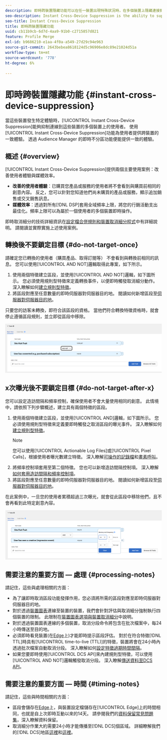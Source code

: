 ```yaml
---
description: 即時跨裝置隱藏功能可以在任一裝置出現特殊狀況時，在多個裝置上隱藏連接到這些裝置的使用者。使用即時跨裝置隱藏功能，為使用者提供跨裝置的一致體驗。 透過 Audience Manager 的即時不分區功能便能提供一致的體驗。
seo-description: Instant Cross-Device Suppression is the ability to suppress users across multiple devices connected to them when a particular experience occurs on any of these devices. Use the Instant Cross-Device Suppression capability to deliver a consistent experience across devices to your users. This experience is made possible by the real-time unsegment capabilities in Audience Manager.
seo-title: Instant Cross-Device Suppression
title: 即時跨裝置隱藏功能
uuid: cb11b9cb-6d7d-4aa9-91b0-c2715857d821
feature: Profile Merge
exl-id: b9686210-e1aa-4f0a-a549-27d29c94e963
source-git-commit: 2643bebea8618124d5c96906e8dc89e21024d51a
workflow-type: tm+mt
source-wordcount: '778'
ht-degree: 6%

---
```


# 即時跨裝置隱藏功能 {#instant-cross-device-suppression}

當這些裝置發生特定體驗時，[!UICONTROL Instant Cross-Device Suppression]能夠抑制連線到這些裝置的多個裝置上的使用者。 使用[!UICONTROL Instant Cross-Device Suppression]功能為使用者提供跨裝置的一致體驗。 透過 Audience Manager 的即時不分區功能便能提供一致的體驗。

## 概述 {#overview}

[!UICONTROL Instant Cross-Device Suppression]提供兩個主要使用案例：改善使用者體驗與媒體效率。

* **改善的使用者體驗**：已購買您產品或服務的使用者將不會看到與購買前相同的創意內容。 反之，您可以針對您知道他們尚未購買的產品或服務，顯示追加銷售或交叉銷售訊息。
* **媒體效率**：透過對所有[!DNL DSP]套用全域頻率上限，將您的行銷活動支出最佳化。頻率上限可以為屬於一個使用者的多個裝置即時操作。

即時取消細分的技術詳細資訊在[設定檔合併規則和裝置取消細分程式](merge-rule-unsegment.md)中有詳細說明。 請閱讀並實際實施上述使用案例。

## 轉換後不要鎖定目標 {#do-not-target-once}

請確定您已轉換的使用者（購買產品、取得訂閱等） 不會看到與轉換前相同的訊息。 您可以使用[!UICONTROL AND NOT]邏輯取得此專案，如下所示。

1. 使用兩個特徵建立區段，並使用[!UICONTROL AND NOT]邏輯，如下圖所示。 您必須使用規則型特徵來定義轉換事件，以便即時觸發取消細分動作。 深入瞭解如何[建立規則型特徵](../traits/create-onboarded-rule-based-traits.md)。
2. 將區段對應至任意數量的即時伺服器對伺服器目的地。 閱讀如何新增區段至[伺服器對伺服器目的地](../destinations/add-edit-segments.md)。

只要您的訪客未轉換，即符合該區段的資格。 當他們符合轉換特徵資格時，就會停止遵循區段規則，並立即從區段中移除。

![](assets/and_not_use_case.png)

## x次曝光後不要鎖定目標 {#do-not-target-after-x}

您可以設定造訪間隔和頻率控制，確保使用者不會大量使用相同的創意。 此情境中，請依照下列步驟概述，建立具有兩個特徵的區段。

1. 使用兩個特徵建立區段，並使用[!UICONTROL AND]邏輯，如下圖所示。 您必須使用規則型特徵來定義要即時觸發之取消區段的曝光事件。 深入瞭解如何[建立規則型特徵](../traits/create-onboarded-rule-based-traits.md)。
   >[!NOTE]
   >
   >您可以使用[!UICONTROL Actionable Log Files]或[!UICONTROL Pixel Calls]，根據使用者曝光數建立特徵。 深入瞭解[可操作的記錄檔](../../integration/media-data-integration/actionable-log-files.md)和[畫素呼叫](../../integration/media-data-integration/impression-data-pixels.md)。
2. 將頻率控制項套用至第二個特徵。 您也可以新增造訪間隔控制項。 深入瞭解[如何套用造訪間隔和頻率控制項](../segments/recency-and-frequency.md)。
3. 將區段對應至任意數量的即時伺服器對伺服器目的地。 閱讀如何新增區段至[伺服器對伺服器目的地](../destinations/add-edit-segments.md)。

在此案例中，一旦您的使用者累積超過三次曝光，就會從此區段中移除他們，且不會再看到此特定創意內容。

![](assets/impressions_use_case.png)

## 需要注意的重要方面 — 處理 {#processing-notes}

請記住，這些與處理相關的方面：

* 為了讓即時取消區段功能發揮作用，您必須將所需的區段對應至即時伺服器對伺服器目的地。
* 對於透過[裝置圖表](profile-link-use-case.md#recommendations)連線至裝置的裝置，我們會針對評估與取消細分強制執行四個裝置的限制。 此限制在[裝置圖表選項與裝置取消細分](merge-rule-unsegment.md#device-graph-options-unsegmentation)中說明&#x200B;。
* 對於透過裝置圖表連線的多個裝置，取消分段命令將包含在批次檔案中，每24小時傳送至目的地。
* 必須即時看見裝置(在[Edge](../../reference/system-components/components-edge.md)上)才能即時提示區段評估。 對於在符合特徵[!DNL TTL]時具有[!UICONTROL time-to-live (TTL)]的特徵，裝置將會在24小時內透過批次檔案自動取消分段&#x200B;。 深入瞭解如何[設定特徵過期時間間隔](../traits/create-onboarded-rule-based-traits.md#set-expiration-interval)。
* 如果您要即時使用[!UICONTROL DCS API]來內建規則型特徵，可以使用[!UICONTROL AND NOT]邏輯觸發取消分段。 深入瞭解[傳送資料至DCS API](../../api/dcs-intro/dcs-event-calls/dcs-url-send.md)。&#x200B;

## 需要注意的重要方面 — 時間 {#timing-notes}

請記住，這些與時間相關的方面：

* 區段會儲存在[Edge](../../reference/system-components/components-edge.md)上，與裝置設定檔儲存在[!UICONTROL Edge]上的時間相同，也就是自上次即時互動以來的14天。 請參閱我們的[資料保留常見問題集](../../faq/faq-privacy.md#data-retention-faq)，深入瞭解資料保留。
* 取消細分作業大約需要24小時才能傳播至[!DNL DCS]個區域。 詳細瞭解我們的[!DNL DCS]地區[這裡](../../reference/system-components/components-data-collection.md)和[這裡](../../api/dcs-intro/dcs-api-reference/dcs-regions.md)。
